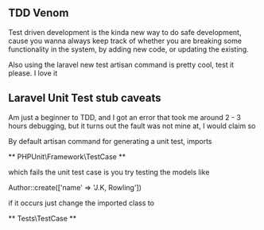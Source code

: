 ## TDD Venom

<p>Test driven development is the kinda new way to do safe development, cause you wanna always keep track of whether you are breaking some functionality in the system, by adding new code, or updating the existing.</p>
<p>Also using the laravel new test artisan command is pretty cool, test it please. I love it</p>


## Laravel Unit Test stub caveats

<p>Am just a beginner to TDD, and I got an error that took me around 2 - 3 hours debugging, but it turns out the fault was not mine at, I would claim so</p>

By default artisan command for generating a unit test, imports <br>

** PHPUnit\Framework\TestCase **

which fails the unit test case is you try testing the models like

Author::create(['name' => 'J.K, Rowling'])

if it occurs just change the imported class to

** Tests\TestCase **